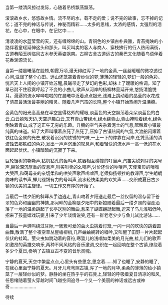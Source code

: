 <p>当第一缕清风掠过发际，心随着吊桥飘荡飘荡。</p>

<p>滚滚故乡水，悠悠故乡情。流不尽的水，载不走的爱；说不完的故事，忘不掉的记忆；道不完的神话与传说，神秘而精彩……太多的思绪，太浓的感情，太强烈的泪花，在心中，在眼中，在记忆中……</p>

<p>清凌凌的水蓝莹莹的天，还有缠绵绵的山。青铜色的乡镇古朴典雅，青苔掩映的小路伴着童瑶延伸这头和那头，叫买叫卖的客人与商人、穿枝拂行的行人热闹满街，古道巷陌玉树临风古木参天英姿飒爽。古柳古舍古道远古的秦巴文化随着鸟语伴着花香渊源流长。</p>

<p>当第一缕晨曦落在脸颊,朝霞万顷,漫天绯红泻了一地的金黄,一丝丝暖暖的微凉透过心间,滋润了整个心田。远山还笼罩着青纱似的梦,薄薄的轻轻的,梦幻一般的色彩。恍若天上人间的小镇开始苏醒,晨曦带走了梦幻的色彩,却抹上了暧暖的格调。知了早已耐不住寂寞哼起了不变的小曲儿,歌声从河岸的杨柳林蔓延开来,悠扬清脆悦耳。潺潺的流水哗哗啦啦的在晨曦中泛着点点银光,浅滩上跳动着的晶莹的水花成了清晨最活泼最美丽的精灵。随着几声汽笛的长鸣,整个小镇开始热闹升温沸腾。</p>

<p>金黄色的阳光高高悬在半空显得格外的耀眼,淡蓝色的天空飘荡着朵朵淡蓝色的白云,白云嬉戏天边,天空逗趣白云,又有青山带绿水,绿水绕青山,青山掩映着绿水,绿色倒映着青山,成了这正午无穷的乐趣。升腾的空气夹杂着泥土的气息,酝酿着小镇最纯真的味道。知了大声叫囔着热死了热死了,压抑了古镇热闹的气氛,大渡船闪耀着铁红色金属的光芒,散发着沉沉的铁锈的气味,一上一下的停靠在河岸,任凭荡漾的清波蚀去那铁红的色彩,发出一声声沉重的叹息声,和着轻快的流水声一高一低的在水面起起伏伏。小镇暗暗的沉寂了下来。</p>

<p>巨轮锯树的嘶嘶声,钻机钻孔的轰鸣声,铁器相互碰撞的叮当声,汽笛尖锐刺耳的哭号声,巨轮深沉厚重的叹息声,叫买叫卖的幺喝声,讨价还价的吵嚷声,天使宝贝的嚎啕大哭声,和蔼母亲的亲切柔和的哄笑声歌声唏嘘声,老师抑扬顿挫的教课声,学生朗朗韵味的读书声,蝉儿铿锵有力的号叫声,流水轻快柔美的欢笑声……交织成夏日古乡镇的优美的主旋律。一切工作又有序的开始了。</p>

<p>当最后一缕夕阳的斜晖从手边逃走,青山吻着夕阳送走最后一丝仅留的温存留下苍翠的色彩和幽幽的神韵,那河畔的金柳是夕阳中的新娘随着最后一缕夕照的溜走洒落了一地的温柔跳起了长亭送别的舞曲,惹来了蝴蝶翩跹起舞,逗来了鸟儿浅唱低吟,招来了孩童嬉戏玩耍,引来了少年谈情说笑,还有一群老老少少与鱼儿试比游泳……</p>

<p>当最后一声蝉鸣绕过耳际,一簇簇可爱的萤火虫挑着灯笼,一闪一闪的欢快的跳着圆曲舞,散满了整个夜空草丛屋檐柳梢,几声蛐蛐婉转的唱吟,又叫醒了田野一片片起起伏伏的蛙鸣。萤火虫如跳动着的音符,寒蛩儿的浅唱如柔美的月光曲,蛙儿们的歌声如激昂的英雄交响乐,两种不同风格的音乐激调,交织在一起回响在整个古镇,缭绕着多少个夏日,奏响了古镇亘古不变的音乐灵魂。</p>

<p>宁静的夏天,天空中繁星点点,心里头有些思念,思念着……知了也睡了,安静的睡了,在我心里面宁静的夏天。月牙儿弯弯照古镇,泻了一地的月华,柔柔的薄薄的给小镇笼了一层轻纱似的梦。静静的坐在热乎乎的石凳上,轻轻的呼吸着夏日清凉的和风,任思绪随着萤火穿越时间飞越空间追寻一个又一个美丽的神话或远古或神奇…………………</p>

<p>待续</p>

